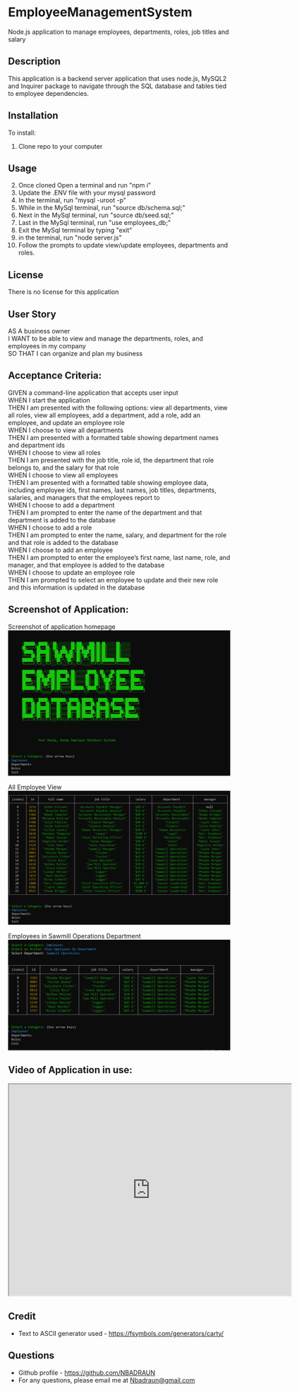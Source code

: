 # EmployeeManagementSystem
Node.js application to manage employees, departments, roles, job titles and salary

## Description
This application is a backend server application that uses node.js, MySQL2 and Inquirer package to navigate through the SQL database and tables tied to employee dependencies.  

## Installation
To install:  
1. Clone repo to your computer

## Usage
2. Once cloned Open a terminal and run "npm i" 
3. Update the .ENV file with your mysql password
4. In the terminal, run "mysql -uroot -p" 
5. While in the MySql terminal, run "source db/schema.sql;"
6. Next in the MySql terminal, run "source db/seed.sql;"
7. Last in the MySql terminal, run "use employees_db;" 
7. Exit the MySql terminal by typing "exit"
8. in the terminal, run "node server.js" 
9. Follow the prompts to update view/update employees, departments and roles.  

## License

There is no license for this application 

## User Story
AS A business owner <br>
I WANT to be able to view and manage the departments, roles, and employees in my company <br>
SO THAT I can organize and plan my business <br>

## Acceptance Criteria: 
GIVEN a command-line application that accepts user input <br>
WHEN I start the application <br>
THEN I am presented with the following options: view all departments, view all roles, view all employees, add a department, add a role, add an employee, and update an employee role <br>
WHEN I choose to view all departments <br>
THEN I am presented with a formatted table showing department names and department ids <br>
WHEN I choose to view all roles <br>
THEN I am presented with the job title, role id, the department that role belongs to, and the salary for that role <br>
WHEN I choose to view all employees <br>
THEN I am presented with a formatted table showing employee data, including employee ids, first names, last names, job titles, departments, salaries, and managers that the employees report to <br>
WHEN I choose to add a department <br>
THEN I am prompted to enter the name of the department and that department is added to the database <br>
WHEN I choose to add a role <br>
THEN I am prompted to enter the name, salary, and department for the role and that role is added to the database <br>
WHEN I choose to add an employee <br>
THEN I am prompted to enter the employee’s first name, last name, role, and manager, and that employee is added to the database <br>
WHEN I choose to update an employee role <br>
THEN I am prompted to select an employee to update and their new role and this information is updated in the database <br>

## Screenshot of Application:  
Screenshot of application homepage <br>
<img src="assets\images\Picture1.PNG" alt="Picture Applicaton HomePage">

All Employee View <br>
<img src="assets\images\Picture2.PNG" alt="Picture All Employees">

Employees in Sawmill Operations Department <br>
<img src="assets\images\Picture3.PNG" alt="Picture Employees in Sawmill Operations">

## Video of Application in use: 
<iframe src="https://drive.google.com/file/d/1LwcGGr8NzbZV3DQUsRWM-ILLPhne2Scw/preview" width="640" height="480"></iframe>

## Credit 
- Text to ASCII generator used - https://fsymbols.com/generators/carty/

## Questions 
- Github profile - https://github.com/NBADRAUN
- For any questions, please email me at Nbadraun@gmail.com
